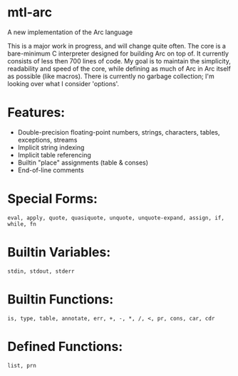 mtl-arc
=======
A new implementation of the Arc language

This is a major work in progress, and will change quite often. 
The core is a bare-minimum C interpreter designed for building Arc on top of. 
It currently consists of less then 700 lines of code. 
My goal is to maintain the simplicity, readability and speed of the core, while defining as much of Arc in Arc itself as possible (like macros). 
There is currently no garbage collection; I'm looking over what I consider 'options'.

Features:
=========
* Double-precision floating-point numbers, strings, characters, tables, exceptions, streams
* Implicit string indexing
* Implicit table referencing
* Builtin "place" assignments (table & conses)
* End-of-line comments

Special Forms:
==============
```eval, apply, quote, quasiquote, unquote, unquote-expand, assign, if, while, fn```

Builtin Variables:
==================
```stdin, stdout, stderr```

Builtin Functions:
==================
```is, type, table, annotate, err, +, -, *, /, <, pr, cons, car, cdr```

Defined Functions:
==================
```list, prn```